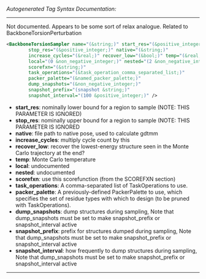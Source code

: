 <!-- THIS IS AN AUTOGENERATED FILE: Don't edit it directly, instead change the schema definition in the code itself. -->

_Autogenerated Tag Syntax Documentation:_

---
Not documented.  Appears to be some sort of relax analogue.  Related to BackboneTorsionPerturbation

```xml
<BackboneTorsionSampler name="(&string;)" start_res="(&positive_integer;)"
        stop_res="(&positive_integer;)" native="(&string;)"
        increase_cycles="(&real;)" recover_low="(&bool;)" temp="(&real;)"
        local="(0 &non_negative_integer;)" nested="(2 &non_negative_integer;)"
        scorefxn="(&string;)"
        task_operations="(&task_operation_comma_separated_list;)"
        packer_palette="(&named_packer_palette;)"
        dump_snapshots="(&non_negative_integer;)"
        snapshot_prefix="(snapshot &string;)"
        snapshot_interval="(100 &positive_integer;)" />
```

-   **start_res**: nominally lower bound for a region to sample (NOTE: THIS PARAMETER IS IGNORED)
-   **stop_res**: nominally upper bound for a region to sample (NOTE: THIS PARAMETER IS IGNORED
-   **native**: file path to native pose, used to calculate gdtmm
-   **increase_cycles**: multiply cycle count by this
-   **recover_low**: recover the lowest-energy structure seen in the Monte Carlo trajectory at the end?
-   **temp**: Monte Carlo temperature
-   **local**: undocumented
-   **nested**: undocumented
-   **scorefxn**: use this scorefunction (from the SCOREFXN section)
-   **task_operations**: A comma-separated list of TaskOperations to use.
-   **packer_palette**: A previously-defined PackerPalette to use, which specifies the set of residue types with which to design (to be pruned with TaskOperations).
-   **dump_snapshots**: dump structures during sampling, Note that dump_snapshots must be set to make snapshot_prefix or snapshot_interval active
-   **snapshot_prefix**: prefix for structures dumped during sampling, Note that dump_snapshots must be set to make snapshot_prefix or snapshot_interval active
-   **snapshot_interval**: how frequently to dump structures during sampling, Note that dump_snapshots must be set to make snapshot_prefix or snapshot_interval active

---
